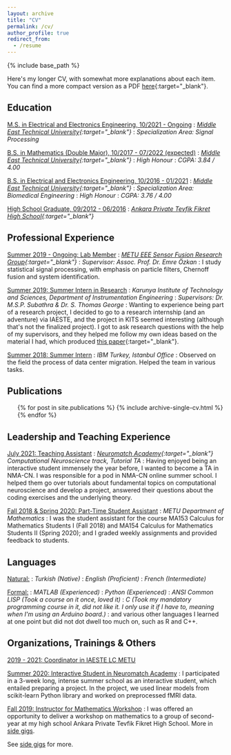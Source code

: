 ```yaml
---
layout: archive
title: "CV"
permalink: /cv/
author_profile: true
redirect_from:
  - /resume
---
```


{% include base_path %}

Here's my longer CV, with somewhat more explanations about each item. You can find a more compact version as a PDF [here](/files/OgulCanYurdakul_shortCV.pdf){:target="_blank"}.

## Education
<ins>M.S. in Electrical and Electronics Engineering, 10/2021 - Ongoing</ins>
:   *[Middle East Technical University](https://eee.metu.edu.tr){:target="_blank"}*
:   *Specialization Area: Signal Processing*

<ins>B.S. in Mathematics (Double Major), 10/2017 - 07/2022 (expected)</ins>
:   *[Middle East Technical University](https://eee.metu.edu.tr){:target="_blank"}*
:   *High Honour*
:   *CGPA: 3.84 / 4.00*

<ins>B.S. in Electrical and Electronics Engineering, 10/2016 - 01/2021</ins>
:   *[Middle East Technical University](https://math.metu.edu.tr){:target="_blank"}*
:   *Specialization Area: Biomedical Engineering*
:   *High Honour*
:   *CGPA: 3.76 / 4.00*

<ins>High School Graduate, 09/2012 - 06/2016</ins>
:   *[Ankara Private Tevfik Fikret High School](https://ankara.tfo.k12.tr/){:target="_blank"}*

## Professional Experience

<ins>Summer 2019 - Ongoing: Lab Member</ins>
:   *[METU EEE Sensor Fusion Research Group](http://sensorfusion.eee.metu.edu.tr){:target="_blank"}*
:   *Supervisor: Assoc. Prof. Dr. Emre Özkan*
:   I study statistical signal processing, with emphasis on particle filters, Chernoff fusion and system identification.
<!-- I am currently working on the problem of multiplying distributions approximated by a particle filter. -->

<ins>Summer 2019: Summer Intern in Research</ins>
:   *Karunya Institute of Technology and Sciences, Department of Instrumentation Engineering*
:   *Supervisors: Dr. M.S.P. Subathra & Dr. S. Thomas George*
:   Wanting to experience being part of a research project, I decided to go to a research internship (and an adventure) via IAESTE, and the project in KITS seemed interesting (although that's not the finalized project). I got to ask research questions with the help of my supervisors, and they helped me follow my own ideas based on the material I had, which produced [this paper](/publications/nr-lbp){:target="_blank"}.

<ins>Summer 2018: Summer Intern</ins>
:   *IBM Turkey, Istanbul Office*
:   Observed on the field the process of data center migration. Helped the team in various tasks.

## Publications
  <ul>{% for post in site.publications %}
    {% include archive-single-cv.html %}
  {% endfor %}</ul>

## Leadership and Teaching Experience

<ins>July 2021: Teaching Assistant</ins>
:   *[Neuromatch Academy](https://academy.neuromatch.io){:target="_blank"} Computational Neuroscience track, Tutorial TA*
:   Having enjoyed being an interactive student immensely the year before, I wanted to become a TA in NMA-CN. I was responsible for a pod in NMA-CN online summer school. I helped them go over tutorials about fundamental topics on computational neuroscience and develop a project, answered their questions about the coding exercises and the underlying theory.

<ins>Fall 2018 & Spring 2020: Part-Time Student Assistant</ins>
:   *METU Department of Mathematics*
:   I was the student assistant for the course MA153 Calculus for Mathematics Students I (Fall 2018) and MA154 Calculus for Mathematics Students II (Spring 2020); and I graded weekly assignments and provided feedback to students.

## Languages

<ins>Natural:</ins>
:   *Turkish (Native)*
:   *English (Proficient)*
:   *French (Intermediate)*

<ins>Formal:</ins>
:   *MATLAB (Experienced)*
:   *Python (Experienced)*
:   *ANSI Common LISP (Took a course on it once, loved it)*
:   *C (Took my mandatory programming course in it, did not like it. I only use it if I have to, meaning when I'm using an Arduino board.)*
:   and various other languages I learned at one point but did not dot dwell too much on, such as R and C++.


## Organizations, Trainings & Others

<ins>2019 - 2021: Coordinator in IAESTE LC METU</ins>

<ins>Summer 2020: Interactive Student in Neuromatch Academy</ins>
:   I participated in a 3-week long, intense summer school as an interactive student, which entailed preparing a project. In the project, we used linear models from scikit-learn Python library and worked on preprocessed fMRI data.

<ins>Fall 2019: Instructor for Mathematics Workshop</ins>
:   I was offered an opportunity to deliver a workshop on mathematics to a group of second-year at my high school Ankara Private Tevfik Fikret High School. More in [side gigs](/side-gigs).
<!-- : I -->

See [side gigs](/side-gigs) for more.
  
<!-- ## Skills
* Skill 1
* Skill 2
  * Sub-skill 2.1
  * Sub-skill 2.2
  * Sub-skill 2.3
* Skill 3 -->
  
<!-- Talks
======
  <ul>{% for post in site.talks %}
    {% include archive-single-talk-cv.html %}
  {% endfor %}</ul> -->
  
<!-- Teaching
======
  <ul>{% for post in site.teaching %}
    {% include archive-single-cv.html %}
  {% endfor %}</ul>
  
Service and leadership
======
* Currently signed in to 43 different slack teams -->
